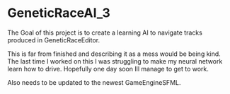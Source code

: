 # GeneticRaceAI_3

The Goal of this project is to create a learning AI to navigate tracks produced in GeneticRaceEditor. 

This is far from finished and describing it as a mess would be being kind. 
The last time I worked on this I was struggling to make my neural network learn how to drive. 
Hopefully one day soon Ill manage to get to work. 

Also needs to be updated to the newest GameEngineSFML.
